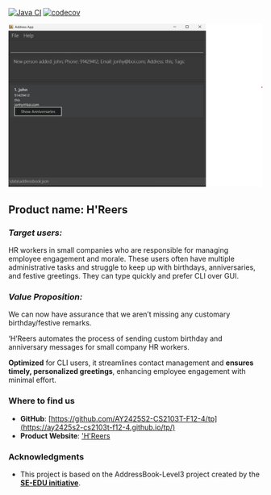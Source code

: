 [![Java CI](https://github.com/AY2425S2-CS2103T-F12-4/tp/actions/workflows/gradle.yml/badge.svg)](https://github.com/AY2425S2-CS2103T-F12-4/tp/actions/workflows/gradle.yml)
[![codecov](https://codecov.io/gh/nus-cs2103-AY2425S2/tp/graph/badge.svg?token=WSB76KOM78)](https://codecov.io/gh/nus-cs2103-AY2425S2/tp)

![Ui](docs/images/Productscreenshot.png)

## **Product name: H'Reers**

### ***Target users:***
HR workers in small companies who are responsible for managing employee engagement and morale. These users often have multiple administrative tasks and struggle to keep up with birthdays, anniversaries, and festive greetings. They can type quickly and prefer CLI over GUI.

### ***Value Proposition:***

We can now have assurance that we aren’t missing any customary birthday/festive remarks.

‘H’Reers automates the process of sending custom birthday and anniversary messages for small company HR workers.

**Optimized** for CLI users, it streamlines contact management and **ensures timely, personalized greetings**, enhancing employee engagement with minimal effort.

### Where to find us

* **GitHub**: [https://github.com/AY2425S2-CS2103T-F12-4/tp](https://ay2425s2-cs2103t-f12-4.github.io/tp/)
* **Product Website**: ['H'Reers](https://ay2425s2-cs2103t-f12-4.github.io/tp/)

### Acknowledgments
* This project is based on the AddressBook-Level3 project created by the **[SE-EDU initiative](https://se-education.org)**.
